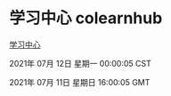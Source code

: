 # 学习中心 colearnhub
[学习中心](http://59.174.26.185:56308/colearnhub/)

2021年 07月 12日 星期一 00:00:05 CST

2021年 07月 11日 星期日 16:00:05 GMT
